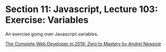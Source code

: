 # Section 11: Javascript, Lecture 103: Exercise: Variables
An exercise going over Javascript variables.

[The Complete Web Developer in 2019: Zero to Mastery by Andrei Neagoie](https://www.udemy.com/the-complete-web-developer-in-2018/)